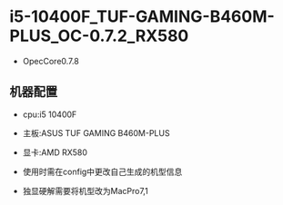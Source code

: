 # i5-10400F_TUF-GAMING-B460M-PLUS_OC-0.7.2_RX580

- OpecCore0.7.8  
## 机器配置
- cpu:i5 10400F  
- 主板:ASUS TUF GAMING B460M-PLUS  
- 显卡:AMD RX580  

- 使用时需在config中更改自己生成的机型信息  
- 独显硬解需要将机型改为MacPro7,1
